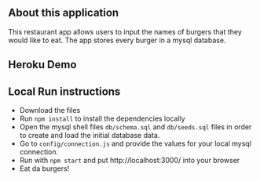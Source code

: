 ## About this application
This restaurant app allows users to input the names of burgers that they would like to eat. The app stores every burger in a mysql database. 

## Heroku Demo


## Local Run instructions
- Download the files
- Run `npm install` to install the dependencies locally
- Open the mysql shell files `db/schema.sql` and `db/seeds.sql` files in order to create and load the initial database data.
- Go to `config/connection.js` and provide the values for your local mysql connection. 
- Run with `npm start` and put http://localhost:3000/ into your browser 
- Eat da burgers! 